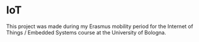 # IoT
This project was made during my Erasmus mobility period for the Internet of Things / Embedded Systems course at the University of Bologna.
